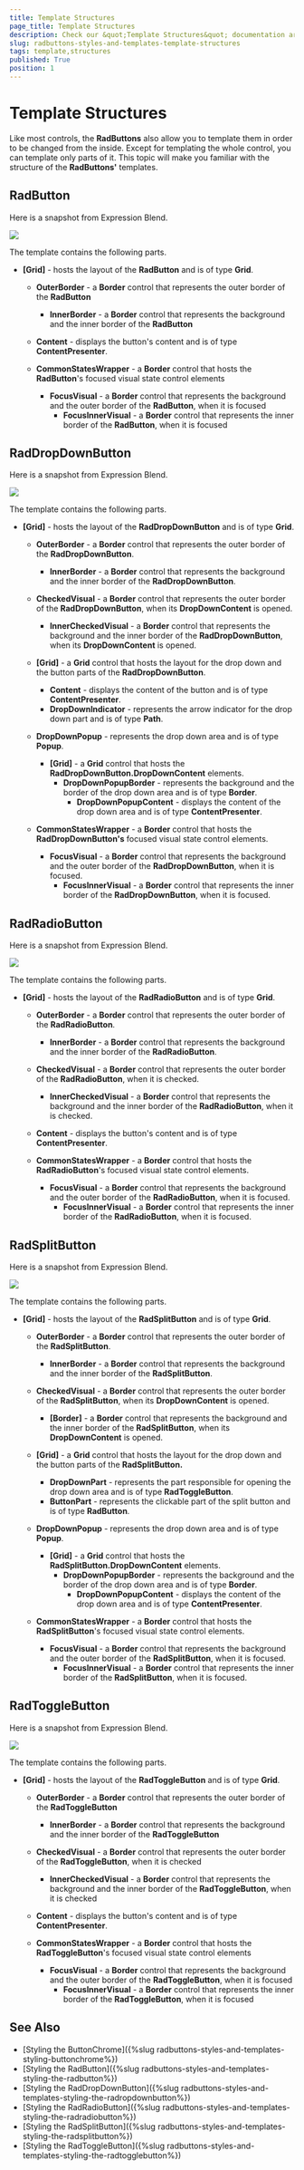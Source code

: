 ```yaml
---
title: Template Structures
page_title: Template Structures
description: Check our &quot;Template Structures&quot; documentation article for the RadButtons {{ site.framework_name }} control.
slug: radbuttons-styles-and-templates-template-structures
tags: template,structures
published: True
position: 1
---
```


# Template Structures

Like most controls, the __RadButtons__ also allow you to template them in order to be changed from the inside. Except for templating the whole control, you can template only parts of it. This topic will make you familiar with the structure of the __RadButtons'__ templates.

## RadButton

Here is a snapshot from Expression Blend.

![](images/Buttons_Button_ControlTemplate.png)

The template contains the following parts.

* __[Grid]__ - hosts the layout of the __RadButton__ and is of type __Grid__.
	* __OuterBorder__ - a __Border__ control that represents the outer border of the __RadButton__
		* __InnerBorder__ - a __Border__ control that represents the background and the inner border of the __RadButton__
		
	* __Content__ - displays the button's content and is of type __ContentPresenter__.
	
	* __CommonStatesWrapper__ - a __Border__ control that hosts the __RadButton__'s focused visual state control elements
		* __FocusVisual__ - a __Border__ control that represents the background and the outer border of the __RadButton__, when it is focused
			* __FocusInnerVisual__ - a __Border__ control that represents the inner border of the __RadButton__, when it is focused											

## RadDropDownButton

Here is a snapshot from Expression Blend.

![](images/Buttons_DropDownButton_ControlTemplate.png)

The template contains the following parts.

* __[Grid]__ - hosts the layout of the __RadDropDownButton__ and is of type __Grid__.	
	* __OuterBorder__ - a  __Border__ control that represents the outer border of the __RadDropDownButton__.
		* __InnerBorder__ - a __Border__ control that represents the background and the inner border of the __RadDropDownButton__.

	* __CheckedVisual__ - a __Border__ control that represents the outer border of the __RadDropDownButton__, when its __DropDownContent__ is opened.
		* __InnerCheckedVisual__ - a __Border__ control that represents the background and the inner border of the __RadDropDownButton__, when its __DropDownContent__ is opened.

	* __[Grid]__ - a __Grid__ control that hosts the layout for the drop down and the button parts of the __RadDropDownButton__.
		* __Content__ - displays the content of the button and is of type __ContentPresenter__.
		* __DropDownIndicator__ - represents the arrow indicator for the drop down part and is of type __Path__.

	* __DropDownPopup__ - represents the drop down area and is of type __Popup__.
		* __[Grid]__ - a __Grid__ control that hosts the __RadDropDownButton.DropDownContent__ elements.
			* __DropDownPopupBorder__ - represents the background and the border of the drop down area and is of type __Border__.
				* __DropDownPopupContent__ - displays the content of the drop down area and is of type __ContentPresenter__.
				
	* __CommonStatesWrapper__ - a __Border__ control that hosts the __RadDropDownButton's__ focused visual state control elements.
		* __FocusVisual__ - a __Border__ control that represents the background and the outer border of the __RadDropDownButton__, when it is focused.
			* __FocusInnerVisual__ - a __Border__ control that represents the inner border of the __RadDropDownButton__, when it is focused.

## RadRadioButton

Here is a snapshot from Expression Blend.

![](images/Buttons_RadioButton_ControlTemplate.png)

The template contains the following parts.

* __[Grid]__ - hosts the layout of the __RadRadioButton__ and is of type __Grid__.
	* __OuterBorder__ - a __Border__ control that represents the outer border of the __RadRadioButton__.
		* __InnerBorder__ - a __Border__ control that represents the background and the inner border of the __RadRadioButton__.

	* __CheckedVisual__ - a __Border__ control that represents the outer border of the __RadRadioButton__, when it is checked.
		* __InnerCheckedVisual__ - a __Border__ control that represents the background and the inner border of the __RadRadioButton__, when it is checked.
		
	* __Content__ - displays the button's content and is of type __ContentPresenter__.
	
	* __CommonStatesWrapper__ - a __Border__ control that hosts the __RadRadioButton__'s focused visual state control elements.
		* __FocusVisual__ - a __Border__ control that represents the background and the outer border of the __RadRadioButton__, when it is focused.
			* __FocusInnerVisual__ - a __Border__ control that represents the inner border of the __RadRadioButton__, when it is focused.

## RadSplitButton

Here is a snapshot from Expression Blend.

![](images/Buttons_SplitButton_ControlTemplate.png)

The template contains the following parts.

* __[Grid]__ - hosts the layout of the __RadSplitButton__ and is of type __Grid__.
	* __OuterBorder__ - a  __Border__ control that represents the outer border of the __RadSplitButton__.
		* __InnerBorder__ - a __Border__ control that represents the background and the inner border of the __RadSplitButton__.
		
	* __CheckedVisual__ - a __Border__ control that represents the outer border of the __RadSplitButton__, when its __DropDownContent__ is opened.
		* __[Border]__ - a __Border__ control that represents the background and the inner border of the __RadSplitButton__, when its __DropDownContent__ is opened.

	* __[Grid]__ - a __Grid__ control that hosts the layout for the drop down and the button parts of the __RadSplitButton.__
		* __DropDownPart__ - represents the part responsible for opening the drop down area and is of type __RadToggleButton__.
		* __ButtonPart__ - represents the clickable part of the split button and is of type __RadButton__.

	* __DropDownPopup__ - represents the drop down area and is of type __Popup__.
		* __[Grid]__ - a __Grid__ control that hosts the __RadSplitButton.DropDownContent__ elements.
			* __DropDownPopupBorder__ - represents the background and the border of the drop down area and is of type __Border__.
				* __DropDownPopupContent__ - displays the content of the drop down area and is of type __ContentPresenter__.
	
	* __CommonStatesWrapper__ - a __Border__ control that hosts the __RadSplitButton__'s focused visual state control elements.
		* __FocusVisual__ - a __Border__ control that represents the background and the outer border of the __RadSplitButton__, when it is focused.
			* __FocusInnerVisual__ - a __Border__ control that represents the inner border of the __RadSplitButton__, when it is focused.

## RadToggleButton

Here is a snapshot from Expression Blend.

![](images/Buttons_ToggleButton_ControlTemplate.png)

The template contains the following parts.

* __[Grid]__ - hosts the layout of the __RadToggleButton__ and is of type __Grid__.
	* __OuterBorder__ - a __Border__ control that represents the outer border of the __RadToggleButton__
		* __InnerBorder__ - a __Border__ control that represents the background and the inner border of the __RadToggleButton__

	* __CheckedVisual__ - a __Border__ control that represents the outer border of the __RadToggleButton__, when it is checked
		* __InnerCheckedVisual__ - a __Border__ control that represents the background and the inner border of the __RadToggleButton__, when it is checked									

	* __Content__ - displays the button's content and is of type __ContentPresenter__.							

	* __CommonStatesWrapper__ - a __Border__ control that hosts the __RadToggleButton__'s focused visual state control elements								
		* __FocusVisual__ - a __Border__ control that represents the background and the outer border of the __RadToggleButton__, when it is focused										
			* __FocusInnerVisual__ - a __Border__ control that represents the inner border of the __RadToggleButton__, when it is focused											

## See Also
 * [Styling the ButtonChrome]({%slug radbuttons-styles-and-templates-styling-buttonchrome%})
 * [Styling the RadButton]({%slug radbuttons-styles-and-templates-styling-the-radbutton%})
 * [Styling the RadDropDownButton]({%slug radbuttons-styles-and-templates-styling-the-radropdownbutton%})
 * [Styling the RadRadioButton]({%slug radbuttons-styles-and-templates-styling-the-radradiobutton%})
 * [Styling the RadSplitButton]({%slug radbuttons-styles-and-templates-styling-the-radsplitbutton%})
 * [Styling the RadToggleButton]({%slug radbuttons-styles-and-templates-styling-the-radtogglebutton%})